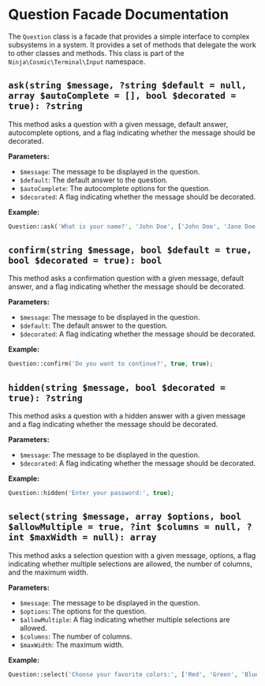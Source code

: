 # Question Facade Documentation

The `Question` class is a facade that provides a simple interface to complex subsystems in a system. It provides a set of methods that delegate the work to other classes and methods. This class is part of the `Ninja\Cosmic\Terminal\Input` namespace.

## `ask(string $message, ?string $default = null, array $autoComplete = [], bool $decorated = true): ?string`

This method asks a question with a given message, default answer, autocomplete options, and a flag indicating whether the message should be decorated.

**Parameters:**
- `$message`: The message to be displayed in the question.
- `$default`: The default answer to the question.
- `$autoComplete`: The autocomplete options for the question.
- `$decorated`: A flag indicating whether the message should be decorated.

**Example:**
```php
Question::ask('What is your name?', 'John Doe', ['John Doe', 'Jane Doe'], true);
```

## `confirm(string $message, bool $default = true, bool $decorated = true): bool`

This method asks a confirmation question with a given message, default answer, and a flag indicating whether the message should be decorated.

**Parameters:**
- `$message`: The message to be displayed in the question.
- `$default`: The default answer to the question.
- `$decorated`: A flag indicating whether the message should be decorated.

**Example:**
```php
Question::confirm('Do you want to continue?', true, true);
```

## `hidden(string $message, bool $decorated = true): ?string`

This method asks a question with a hidden answer with a given message and a flag indicating whether the message should be decorated.

**Parameters:**
- `$message`: The message to be displayed in the question.
- `$decorated`: A flag indicating whether the message should be decorated.

**Example:**
```php
Question::hidden('Enter your password:', true);
```

## `select(string $message, array $options, bool $allowMultiple = true, ?int $columns = null, ?int $maxWidth = null): array`

This method asks a selection question with a given message, options, a flag indicating whether multiple selections are allowed, the number of columns, and the maximum width.

**Parameters:**
- `$message`: The message to be displayed in the question.
- `$options`: The options for the question.
- `$allowMultiple`: A flag indicating whether multiple selections are allowed.
- `$columns`: The number of columns.
- `$maxWidth`: The maximum width.

**Example:**
```php
Question::select('Choose your favorite colors:', ['Red', 'Green', 'Blue'], true, 3, 100);
```
